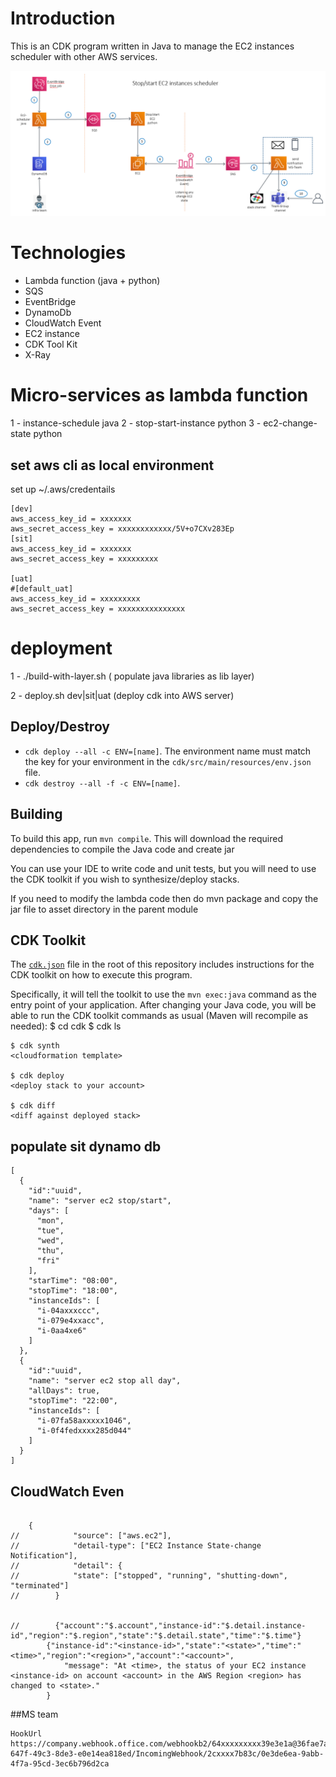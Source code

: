 # Introduction

This is an CDK program written in Java to manage the EC2 instances scheduler with other AWS services. 

![System design](system_design.png)

# Technologies

- Lambda function (java + python)
- SQS
- EventBridge
- DynamoDb
- CloudWatch Event
- EC2 instance
- CDK Tool Kit
- X-Ray

# Micro-services as lambda function
1 - instance-schedule java
2 - stop-start-instance python
3 - ec2-change-state python

## set aws cli as local environment

set up ~/.aws/credentails

````
[dev]
aws_access_key_id = xxxxxxx
aws_secret_access_key = xxxxxxxxxxxx/5V+o7CXv283Ep
[sit]
aws_access_key_id = xxxxxxx
aws_secret_access_key = xxxxxxxxx

[uat]
#[default_uat]
aws_access_key_id = xxxxxxxxx
aws_secret_access_key = xxxxxxxxxxxxxxx
````

# deployment
1 - ./build-with-layer.sh  ( populate java libraries as lib layer)

2 - deploy.sh dev|sit|uat (deploy cdk into AWS server)

## Deploy/Destroy

- `cdk deploy --all -c ENV=[name]`. The environment name must match the key for your environment in the `cdk/src/main/resources/env.json` file. 
- `cdk destroy --all -f -c ENV=[name]`.




## Building

To build this app, run `mvn compile`. This will download the required
dependencies to compile the Java code and create jar

You can use your IDE to write code and unit tests, but you will need to use the
CDK toolkit if you wish to synthesize/deploy stacks.

If you need to modify the lambda code then do mvn package and copy the
jar file to asset directory in the parent module
## CDK Toolkit

The [`cdk.json`](./cdk.json) file in the root of this repository includes
instructions for the CDK toolkit on how to execute this program.

Specifically, it will tell the toolkit to use the `mvn exec:java` command as the
entry point of your application. After changing your Java code, you will be able
to run the CDK toolkit commands as usual (Maven will recompile as needed):
    $ cd cdk
    $ cdk ls
    <list all stacks in this program>

    $ cdk synth
    <cloudformation template>

    $ cdk deploy
    <deploy stack to your account>

    $ cdk diff
    <diff against deployed stack>


## populate sit dynamo db
````
[
  {
    "id":"uuid",
	"name": "server ec2 stop/start",
    "days": [
      "mon",
      "tue",
      "wed",
      "thu",
      "fri"
    ],
	"starTime": "08:00",
    "stopTime": "18:00",
    "instanceIds": [
      "i-04axxxccc",
      "i-079e4xxacc",
      "i-0aa4xe6"
    ]
  },
  {
    "id":"uuid",
	"name": "server ec2 stop all day",
    "allDays": true,
    "stopTime": "22:00",
    "instanceIds": [
      "i-07fa58axxxxx1046",
      "i-0f4fedxxxx285d044"
    ]
  }
]

````
## CloudWatch Even
````

    {
//            "source": ["aws.ec2"],
//            "detail-type": ["EC2 Instance State-change Notification"],
//            "detail": {
//            "state": ["stopped", "running", "shutting-down", "terminated"]
//        }


//        {"account":"$.account","instance-id":"$.detail.instance-id","region":"$.region","state":"$.detail.state","time":"$.time"}
        {"instance-id":"<instance-id>","state":"<state>","time":"<time>","region":"<region>","account":"<account>",
            "message": "At <time>, the status of your EC2 instance <instance-id> on account <account> in the AWS Region <region> has changed to <state>."
        }

````

##MS team
````
HookUrl	https://company.webhook.office.com/webhookb2/64xxxxxxxxx39e3e1a@36fae7a7-647f-49c3-8de3-e0e14ea818ed/IncomingWebhook/2cxxxx7b83c/0e3de6ea-9abb-4f7a-95cd-3ec6b796d2ca

````